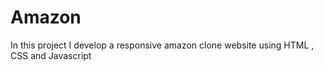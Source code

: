 # Amazon
In this project I develop a responsive amazon clone website using HTML , CSS and Javascript
